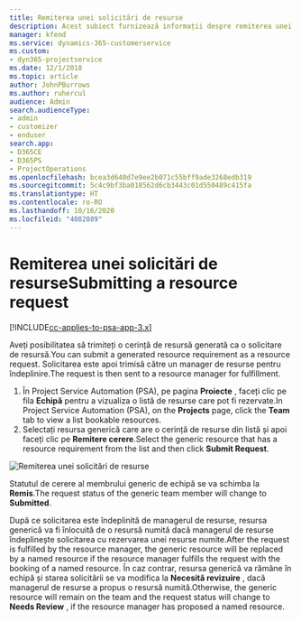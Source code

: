 ```yaml
---
title: Remiterea unei solicitări de resurse
description: Acest subiect furnizează informații despre remiterea unei solicitări pentru o resursă de proiect.
manager: kfend
ms.service: dynamics-365-customerservice
ms.custom:
- dyn365-projectservice
ms.date: 12/1/2018
ms.topic: article
author: JohnPBurrows
ms.author: ruhercul
audience: Admin
search.audienceType:
- admin
- customizer
- enduser
search.app:
- D365CE
- D365PS
- ProjectOperations
ms.openlocfilehash: bcea3d640d7e9ee2b071c55bff9ade3268edb319
ms.sourcegitcommit: 5c4c9bf3ba018562d6cb3443c01d550489c415fa
ms.translationtype: HT
ms.contentlocale: ro-RO
ms.lasthandoff: 10/16/2020
ms.locfileid: "4082889"
---
```

# <a name="submitting-a-resource-request"></a><span data-ttu-id="757f3-103">Remiterea unei solicitări de resurse</span><span class="sxs-lookup"><span data-stu-id="757f3-103">Submitting a resource request</span></span>

[!INCLUDE[cc-applies-to-psa-app-3.x](../includes/cc-applies-to-psa-app-3x.md)]

<span data-ttu-id="757f3-104">Aveți posibilitatea să trimiteți o cerință de resursă generată ca o solicitare de resursă.</span><span class="sxs-lookup"><span data-stu-id="757f3-104">You can submit a generated resource requirement as a resource request.</span></span> <span data-ttu-id="757f3-105">Solicitarea este apoi trimisă către un manager de resurse pentru îndeplinire.</span><span class="sxs-lookup"><span data-stu-id="757f3-105">The request is then sent to a resource manager for fulfillment.</span></span>

1. <span data-ttu-id="757f3-106">În Project Service Automation (PSA), pe pagina **Proiecte** , faceți clic pe fila **Echipă** pentru a vizualiza o listă de resurse care pot fi rezervate.</span><span class="sxs-lookup"><span data-stu-id="757f3-106">In Project Service Automation (PSA), on the **Projects** page, click the **Team** tab to view a list bookable resources.</span></span> 
2. <span data-ttu-id="757f3-107">Selectați resursa generică care are o cerință de resurse din listă și apoi faceți clic pe **Remitere cerere**.</span><span class="sxs-lookup"><span data-stu-id="757f3-107">Select the generic resource that has a resource requirement from the list and then click **Submit Request**.</span></span>

![Remiterea unei solicitări de resurse](media/RM-how-to-18.png)

<span data-ttu-id="757f3-109">Statutul de cerere al membrului generic de echipă se va schimba la **Remis**.</span><span class="sxs-lookup"><span data-stu-id="757f3-109">The request status of the generic team member will change to **Submitted**.</span></span>

<span data-ttu-id="757f3-110">După ce solicitarea este îndeplinită de managerul de resurse, resursa generică va fi înlocuită de o resursă numită dacă managerul de resurse îndeplinește solicitarea cu rezervarea unei resurse numite.</span><span class="sxs-lookup"><span data-stu-id="757f3-110">After the request is fulfilled by the resource manager, the generic resource will be replaced by a named resource if the resource manager fulfills the request with the booking of a named resource.</span></span> <span data-ttu-id="757f3-111">În caz contrar, resursa generică va rămâne în echipă și starea solicitării se va modifica la **Necesită revizuire** , dacă managerul de resurse a propus o resursă numită.</span><span class="sxs-lookup"><span data-stu-id="757f3-111">Otherwise, the generic resource will remain on the team and the request status will change to **Needs Review** , if the resource manager has proposed a named resource.</span></span>
